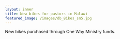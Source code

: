```yaml
---
layout: inner
title: New bikes for pastors in Malawi
featured_image: /images/db_Bikes_sm5.jpg
---
```


New bikes purchased through One Way Ministry funds.

